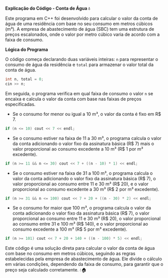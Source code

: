 **Explicação do Código - Conta de Água 💧**

Este programa em C++ foi desenvolvido para calcular o valor da conta de água de uma residência com base no seu consumo em metros cúbicos (m³). A empresa de abastecimento de água (SBC) tem uma estrutura de preços escalonados, onde o valor por metro cúbico varia de acordo com a faixa de consumo.

**Lógica do Programa**

O código começa declarando duas variáveis inteiras: `n` para representar o consumo de água da residência e `total` para armazenar o valor total da conta de água.

```cpp
int n, total = 0;
cin >> n;
```

Em seguida, o programa verifica em qual faixa de consumo o valor `n` se encaixa e calcula o valor da conta com base nas faixas de preços especificadas.

- Se o consumo for menor ou igual a 10 m³, o valor da conta é fixo em R$ 7.

```cpp
if (n <= 10) cout << 7 << endl;
```

- Se o consumo estiver na faixa de 11 a 30 m³, o programa calcula o valor da conta adicionando o valor fixo da assinatura básica (R$ 7) mais o valor proporcional ao consumo excedente a 10 m³ (R$ 1 por m³ excedente).

```cpp
if (n >= 11 && n <= 30) cout << 7 + ((n - 10) * 1) << endl;
```

- Se o consumo estiver na faixa de 31 a 100 m³, o programa calcula o valor da conta adicionando o valor fixo da assinatura básica (R$ 7), o valor proporcional ao consumo entre 11 e 30 m³ (R$ 20), e o valor proporcional ao consumo excedente a 30 m³ (R$ 2 por m³ excedente).

```cpp
if (n >= 31 && n <= 100) cout << 7 + 20 + ((n - 30) * 2) << endl;
```

- Se o consumo for maior que 100 m³, o programa calcula o valor da conta adicionando o valor fixo da assinatura básica (R$ 7), o valor proporcional ao consumo entre 11 e 30 m³ (R$ 20), o valor proporcional ao consumo entre 31 e 100 m³ (R$ 140), e o valor proporcional ao consumo excedente a 100 m³ (R$ 5 por m³ excedente).

```cpp
if (n >= 101) cout << 7 + 20 + 140 + ((n - 100) * 5) << endl;
```

Este código é uma solução direta para calcular o valor da conta de água com base no consumo em metros cúbicos, seguindo as regras estabelecidas pela empresa de abastecimento de água. Ele divide o cálculo em várias condições, dependendo da faixa de consumo, para garantir que o preço seja calculado corretamente. 💧🏠